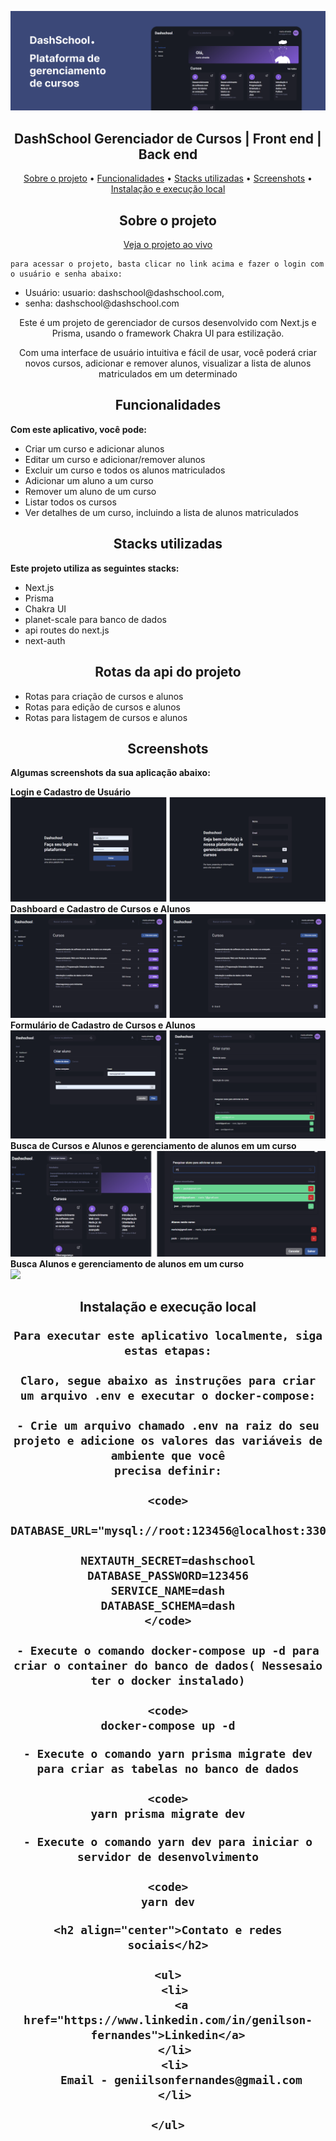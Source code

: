 ![Banner](ui_01.png)

<h2 align="center">DashSchool Gerenciador de Cursos | Front end | Back end</h1>

  <p align="center">
    <a href="#sobre-o-projeto">Sobre o projeto</a> •
    <a href="#funcionalidades">Funcionalidades</a> •
    <a href="#stacks-utilizadas">Stacks utilizadas</a> •
    <a href="#screenshots">Screenshots</a> •
    <a href="#instalação-e-execução-local">Instalação e execução local</a>
  </p>

  <h2 align="center" id="sobre-o-projeto">Sobre o projeto</h2>

  <p align="center">
    <a href="http://localhost:3000/signin">
      Veja o projeto ao vivo
    </a>
  <p>

    para acessar o projeto, basta clicar no link acima e fazer o login com o usuário e senha abaixo:

  <ul>
    <li>
      Usuário: usuario: dashschool@dashschool.com,
    </li>
    <li>
      senha: dashschool@dashschool.com
    </li>
  </ul>

  <p align="center">Este é um projeto de gerenciador de cursos desenvolvido com Next.js e Prisma, usando o framework
    Chakra UI para estilização.</p>

  <p align="center">
    Com uma interface de usuário intuitiva e fácil de usar, você poderá criar novos cursos, adicionar e remover alunos,
    visualizar a lista de alunos matriculados em um determinado
  </p>

  <h2 align="center" id="funcionalidades">Funcionalidades</h2>

  <b>Com este aplicativo, você pode:</b>
  <ul>
    <li>Criar um curso e adicionar alunos</li>
    <li>Editar um curso e adicionar/remover alunos</li>
    <li>Excluir um curso e todos os alunos matriculados</li>
    <li>Adicionar um aluno a um curso</li>
    <li>Remover um aluno de um curso</li>
    <li>Listar todos os cursos</li>
    <li>Ver detalhes de um curso, incluindo a lista de alunos matriculados</li>
  </ul>
  <h2 align="center" id="stacks-utilizadas">Stacks utilizadas</h2>

  <b>Este projeto utiliza as seguintes stacks:</b>

  <ul>
    <li>Next.js</li>
    <li>Prisma</li>
    <li>Chakra UI</li>
    <li>planet-scale para banco de dados</li>
    <li>api routes do next.js</li>
    <li>next-auth</li>
  </ul>
  <h2 align="center">Rotas da api do projeto</h2>
  <ul>
    <li>Rotas para criação de cursos e alunos</li>
    <li>Rotas para edição de cursos e alunos</li>
    <li>Rotas para listagem de cursos e alunos</li>
  </ul>
  <h2 align="center" id="screenshots">Screenshots</h2>

  <b>Algumas screenshots da sua aplicação abaixo:</b>

  <div id="photo">
    <b>
      Login e Cadastro de Usuário
    </b>
    <br />
    <img src="ui_02.png">
  </div>

  <div id="photo">
    <b>
      Dashboard e Cadastro de Cursos e Alunos
    </b>
    <br />
    <img src="ui_03.png">
  </div>

  <div id="photo">
    <b>
      Formulário de Cadastro de Cursos e Alunos
    </b>
    <br />
    <img src="ui_04.png">
  </div>

  <div id="photo">
    <b>
      Busca de Cursos e Alunos e gerenciamento de alunos em um curso
    </b>
    <br />
    <img src="ui_05.png">
  </div>

  <div id="photo">
    <b>
      Busca Alunos e gerenciamento de alunos em um curso
    </b>
    <br />
    <img src="ui_06.gif">
  </div>


  <h2 align="center"> Instalação e execução local

    Para executar este aplicativo localmente, siga estas etapas:

    Claro, segue abaixo as instruções para criar um arquivo .env e executar o docker-compose:

    - Crie um arquivo chamado .env na raiz do seu projeto e adicione os valores das variáveis de ambiente que você
    precisa definir:

    <code>

    DATABASE_URL="mysql://root:123456@localhost:3306/dash"

    NEXTAUTH_SECRET=dashschool
    DATABASE_PASSWORD=123456
    SERVICE_NAME=dash
    DATABASE_SCHEMA=dash
    </code>

    - Execute o comando docker-compose up -d para criar o container do banco de dados( Nessesaio ter o docker instalado)

    <code>
    docker-compose up -d
  </code>

    - Execute o comando yarn prisma migrate dev para criar as tabelas no banco de dados

    <code>
    yarn prisma migrate dev
  </code>

    - Execute o comando yarn dev para iniciar o servidor de desenvolvimento

    <code>
    yarn dev
  </code>

    <h2 align="center">Contato e redes sociais</h2>

    <ul>
      <li>
        <a href="https://www.linkedin.com/in/genilson-fernandes">Linkedin</a>
      </li>
      <li>
        Email - geniilsonfernandes@gmail.com
      </li>

    </ul>
